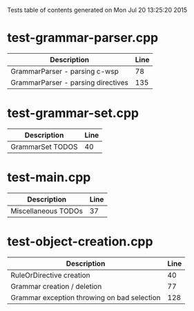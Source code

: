 Tests table of contents generated on Mon Jul 20 13:25:20 2015

# test-grammar-parser.cpp
| Description | Line |
|-------------|------|
| GrammarParser - parsing c-wsp | 78 |
| GrammarParser - parsing directives | 135 |

# test-grammar-set.cpp
| Description | Line |
|-------------|------|
| GrammarSet TODOS | 40 |

# test-main.cpp
| Description | Line |
|-------------|------|
| Miscellaneous TODOs | 37 |

# test-object-creation.cpp
| Description | Line |
|-------------|------|
| RuleOrDirective creation | 40 |
| Grammar creation / deletion | 77 |
| Grammar exception throwing on bad selection | 128 |
